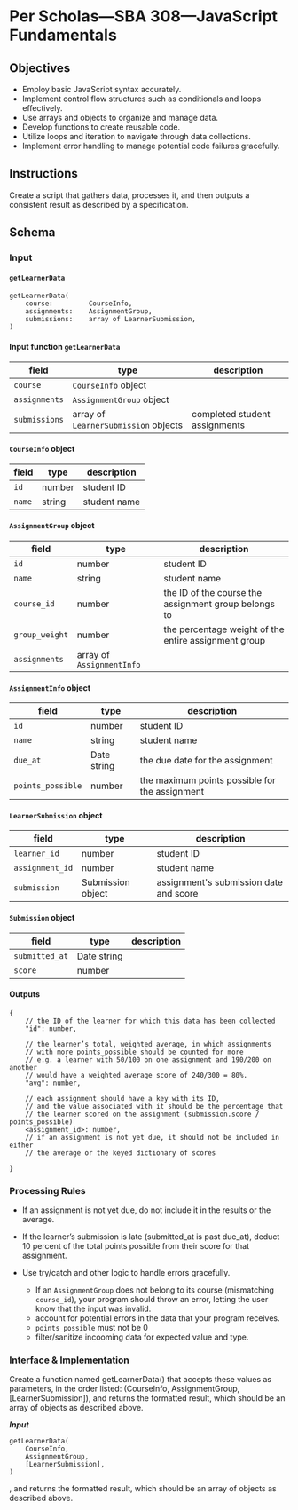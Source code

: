 # Per Scholas—SBA 308—JavaScript Fundamentals

## Objectives

* Employ basic JavaScript syntax accurately.
* Implement control flow structures such as conditionals and loops effectively.
* Use arrays and objects to organize and manage data.
* Develop functions to create reusable code.
* Utilize loops and iteration to navigate through data collections.
* Implement error handling to manage potential code failures gracefully.

## Instructions

Create a script that gathers data, processes it, and then outputs a consistent result as described by a specification.

## Schema

### Input

#### `getLearnerData`

```
getLearnerData(
    course:         CourseInfo, 
    assignments:    AssignmentGroup, 
    submissions:    array of LearnerSubmission,
)
```

#### Input function `getLearnerData`

| field  | type   | description |
|--------|--------|--|
| `course` | `CourseInfo` object |  |
| `assignments` | `AssignmentGroup` object |  |
| `submissions` | array of `LearnerSubmission` objects | completed student assignments |

#### `CourseInfo` object

| field  | type   | description |
|--------|--------|--|
| `id` | number | student ID |
| `name` | string | student name |

#### `AssignmentGroup` object

| field  | type   | description |
|--------|--------|--|
| `id`   | number | student ID |
| `name` | string | student name |
| `course_id` | number | the ID of the course the assignment group belongs to |
| `group_weight` | number | the percentage weight of the entire assignment group |
| `assignments` | array of `AssignmentInfo` |  |

#### `AssignmentInfo` object

| field  | type   | description |
|--------|--------|--|
| `id`   | number | student ID |
| `name` | string | student name |
| `due_at` | Date string | the due date for the assignment |
| `points_possible` | number | the maximum points possible for the assignment |

#### `LearnerSubmission` object

| field  | type   | description |
|--------|--------|--|
| `learner_id`   | number | student ID |
| `assignment_id` | number | student name |
| `submission` | Submission object | assignment's submission date and score |

#### `Submission` object

| field  | type   | description |
|--------|--------|--|
| `submitted_at` | Date string |  |
| `score` | number |  |



#### Outputs

```
{
    // the ID of the learner for which this data has been collected
    "id": number,

    // the learner’s total, weighted average, in which assignments
    // with more points_possible should be counted for more
    // e.g. a learner with 50/100 on one assignment and 190/200 on another
    // would have a weighted average score of 240/300 = 80%.
    "avg": number,

    // each assignment should have a key with its ID,
    // and the value associated with it should be the percentage that
    // the learner scored on the assignment (submission.score / points_possible)
    <assignment_id>: number,
    // if an assignment is not yet due, it should not be included in either
    // the average or the keyed dictionary of scores
    
}
```

### Processing Rules

* If an assignment is not yet due, do not include it in the results or the average.

* If the learner’s submission is late (submitted_at is past due_at), deduct 10 percent of the total points possible from their score for that assignment.

* Use try/catch and other logic to handle errors gracefully.
    * If an `AssignmentGroup` does not belong to its course (mismatching `course_id`), your program should throw an error, letting the user know that the input was invalid.
    * account for potential errors in the data that your program receives.
    * `points_possible` must not be 0
    * filter/sanitize incooming data for expected value and type.






### Interface & Implementation

Create a function named getLearnerData() that accepts these values as parameters, in the order listed: (CourseInfo, AssignmentGroup, [LearnerSubmission]), and returns the formatted result, which should be an array of objects as described above.

***Input***

```
getLearnerData(
    CourseInfo, 
    AssignmentGroup, 
    [LearnerSubmission],
)
```

, and returns the formatted result, which should be an array of objects as described above.


